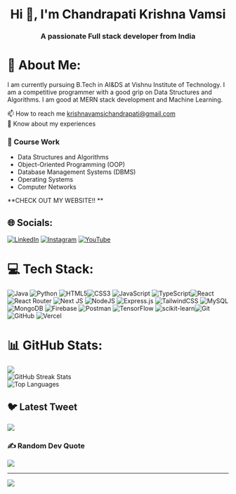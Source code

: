 <h1 align="center">Hi 👋, I'm Chandrapati Krishna Vamsi</h1>
<h3 align="center">A passionate Full stack developer from India </h3>

# 💫 About Me:

I am currently pursuing B.Tech in AI&DS at Vishnu Institute of Technology.
I am a competitive programmer with a good grip on Data Structures and Algorithms.
I am good at MERN stack development and Machine Learning.
<br>
<!-- Empty line here -->
📫 How to reach me krishnavamsichandrapati@gmail.com <br>
📄 Know about my experiences 


### 📘 Course Work
- Data Structures and Algorithms
- Object-Oriented Programming (OOP)
- Database Management Systems (DBMS)
- Operating Systems
- Computer Networks

**CHECK OUT MY WEBSITE!! **


## 🌐 Socials:
[![LinkedIn](https://img.shields.io/badge/LinkedIn-%230077B5.svg?logo=linkedin&logoColor=white)](www.linkedin.com/in/krishna-vamsi-chandrapati-2224b4226) 
[![Instagram](https://img.shields.io/badge/Instagram-%23E4405F.svg?logo=Instagram&logoColor=white)](https://www.instagram.com/krishna_vamsi004/) [![YouTube](https://img.shields.io/badge/YouTube-%23FF0000.svg?logo=YouTube&logoColor=white)](https://youtube.com/@chandrapatikrishnavamsi?si=CQx9jcfbNVbV20s_) 

# 💻 Tech Stack:
![Java](https://img.shields.io/badge/java-%23ED8B00.svg?style=for-the-badge&logo=java&logoColor=white) ![Python](https://img.shields.io/badge/python-3776AB.svg?style=for-the-badge&logo=python&logoColor=white) ![HTML5](https://img.shields.io/badge/html5-%23E34F26.svg?style=for-the-badge&logo=html5&logoColor=white)![CSS3](https://img.shields.io/badge/css3-%231572B6.svg?style=for-the-badge&logo=css3&logoColor=white)  ![JavaScript](https://img.shields.io/badge/javascript-%23323330.svg?style=for-the-badge&logo=javascript&logoColor=%23F7DF1E)  ![TypeScript](https://img.shields.io/badge/typescript-%23007ACC.svg?style=for-the-badge&logo=typescript&logoColor=white)![React](https://img.shields.io/badge/react-%2320232a.svg?style=for-the-badge&logo=react&logoColor=%2361DAFB) ![React Router](https://img.shields.io/badge/React_Router-CA4245?style=for-the-badge&logo=react-router&logoColor=white) ![Next JS](https://img.shields.io/badge/Next-black?style=for-the-badge&logo=next.js&logoColor=white) ![NodeJS](https://img.shields.io/badge/node.js-6DA55F?style=for-the-badge&logo=node.js&logoColor=white) ![Express.js](https://img.shields.io/badge/express.js-%23404d59.svg?style=for-the-badge&logo=express&logoColor=%2361DAFB)  ![TailwindCSS](https://img.shields.io/badge/tailwindcss-%2338B2AC.svg?style=for-the-badge&logo=tailwind-css&logoColor=white) ![MySQL](https://img.shields.io/badge/mysql-4479A1.svg?style=for-the-badge&logo=mysql&logoColor=white) ![MongoDB](https://img.shields.io/badge/MongoDB-%234ea94b.svg?style=for-the-badge&logo=mongodb&logoColor=white) ![Firebase](https://img.shields.io/badge/firebase-%23039BE5.svg?style=for-the-badge&logo=firebase)  ![Postman](https://img.shields.io/badge/Postman-FF6C37?style=for-the-badge&logo=postman&logoColor=white) ![TensorFlow](https://img.shields.io/badge/TensorFlow-FF6F00.svg?style=for-the-badge&logo=TensorFlow&logoColor=white) ![scikit-learn](https://img.shields.io/badge/scikit--learn-F7931E.svg?style=for-the-badge&logo=scikit-learn&logoColor=white)![Git](https://img.shields.io/badge/git-F05032.svg?style=for-the-badge&logo=git&logoColor=white) ![GitHub](https://img.shields.io/badge/github-181717.svg?style=for-the-badge&logo=github&logoColor=white)  ![Vercel](https://img.shields.io/badge/vercel-%23000000.svg?style=for-the-badge&logo=vercel&logoColor=white)

# 📊 GitHub Stats:
![](https://github-readme-stats.vercel.app/api?username=krishnavamsi-22&theme=dracula&hide_border=false&include_all_commits=true&count_private=false)
<br/>
![GitHub Streak Stats](https://github-readme-streak-stats.herokuapp.com/?user=krishnavamsi-22&theme=dark&hide_border=false)
<br>
![Top Languages](https://github-readme-stats.vercel.app/api/top-langs/?username=krishnavamsi-22&theme=dark&hide_border=false&include_all_commits=true&count_private=false&layout=compact)

## 🐦 Latest Tweet
[![](https://gtce.itsvg.in/api?username=aktindo)](https://github.com/VishwaGauravIn/github-twitter-card-embed)

### ✍️ Random Dev Quote
![](https://quotes-github-readme.vercel.app/api?type=horizontal&theme=dark)

---
[![](https://visitcount.itsvg.in/api?id=krishnavamsi-22&icon=0&color=0)](https://visitcount.itsvg.in)

<!-- Proudly created with GPRM ( https://gprm.itsvg.in ) -->
